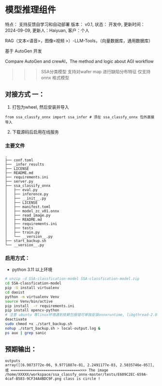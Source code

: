 # 模型推理组件
特点： 支持反馈自学习和自动部署
版本： v0.1,
状态： 开发中,
更新时间： 2024-09-09,
更新人：Haiyuan,
客户：个人

RAG（文本<语音>，图像<视频 >）-LLM-Tools，（向量数据库，通用数据库）

基于 AutoGen 开发

Compare AutoGen and crewAI，The method and logic about AGI workflow

>>> SSA分类模型
支持对wafer map 进行缺陷分布特征
仅支持 onnx 格式模型

## 对接方式 一：
1. 打包为wheel, 然后安装并导入

`from ssa_classfy_onnx import ssa_infer # 须在 ssa_classfy_onnx 包外直接导入`

2. 下载源码后启用在线服务

### 主要文件 
```tree
.
├── conf.toml
├── _infer_results
├── LICENSE
├── README.md
├── requirements.ini
├── server.py
├── ssa_classify_onnx
│   ├── eval.py
│   ├── inference.py
│   ├── __init__.py
│   ├── LICENSE
│   ├── manifest.toml
│   ├── model_zc_v01.onnx
│   ├── read_image.py
│   ├── README.md
│   ├── requirements.ini
│   ├── tests
│   ├── train.py
│   └── __version__.py
├── start_backup.sh
└── __version__.py

```
### 启用方式：

* python 3.11 以上环境

```bash
# unzip -d SSA-classfication-model SSA-classfication-model.zip
cd SSA-classfication-model
pip -U install virtualenv 
cd daoist
python -m virtualenv Venv
source Venv/bin/active
pip install  -r requirements.ini
pip install opencv-python
# 注意 ubuntu 等linux环境遇到依赖包报错可单独安装onnxruntime, libgthread-2.0.so.0 或 libgthread-2_0-0 
deactivate
sudo chmod +x ./start_backup.sh
nohup ./start_backup.sh > local-output.log &
ps aux | grep sanic

``` 
## 预期输出：
``` text
outputs
array([[6.9873772e-06, 9.9771887e-01, 2.2491177e-03, 2.5035746e-05]], 
或 ================================>>> The image /home/XXXXX/workspace/ssa_classfy_onnx-master/tests/E609C2EC-659A-4caf-B583-9CF34A4BDC9F.png class is circle !
```
